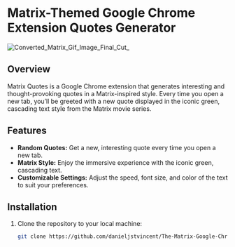 # Matrix-Themed Google Chrome Extension Quotes Generator

![Converted_Matrix_Gif_Image_Final_Cut_](https://github.com/user-attachments/assets/4ae9da6a-83ad-432b-b525-2b747760a03b)


## Overview
Matrix Quotes is a Google Chrome extension that generates interesting and thought-provoking quotes in a Matrix-inspired style. Every time you open a new tab, you’ll be greeted with a new quote displayed in the iconic green, cascading text style from the Matrix movie series.

## Features
- **Random Quotes:** Get a new, interesting quote every time you open a new tab.
- **Matrix Style:** Enjoy the immersive experience with the iconic green, cascading text.
- **Customizable Settings:** Adjust the speed, font size, and color of the text to suit your preferences.

## Installation
1. Clone the repository to your local machine:
   ```bash
   git clone https://github.com/danieljstvincent/The-Matrix-Google-Chrome-Extension
